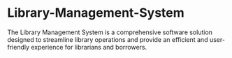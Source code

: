 # Library-Management-System
The Library Management System is a comprehensive software solution designed to streamline library operations and provide an efficient and user-friendly experience for librarians and borrowers. 

